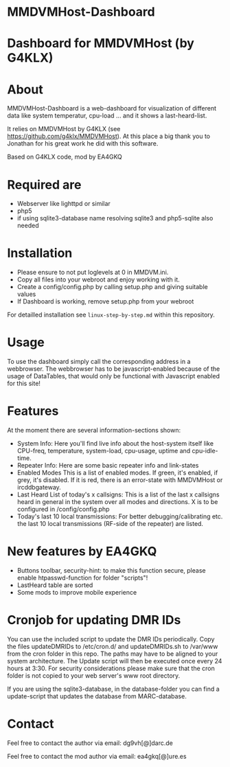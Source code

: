 # MMDVMHost-Dashboard
Dashboard for MMDVMHost (by G4KLX)
==================================

About
=====
MMDVMHost-Dashboard is a web-dashboard for visualization of different data like
system temperatur, cpu-load ... and it shows a last-heard-list.

It relies on MMDVMHost by G4KLX (see https://github.com/g4klx/MMDVMHost). At 
this place a big thank you to Jonathan for his great work he did with this 
software.

Based on G4KLX code, mod by EA4GKQ

Required are
============
* Webserver like lighttpd or similar
* php5
* if using sqlite3-database name resolving sqlite3 and php5-sqlite also needed

Installation
============
* Please ensure to not put loglevels at 0 in MMDVM.ini.
* Copy all files into your webroot and enjoy working with it.
* Create a config/config.php by calling setup.php and giving suitable values
* If Dashboard is working, remove setup.php from your webroot

For detailled installation see `linux-step-by-step.md` within this repository.

Usage
=====
To use the dashboard simply call the corresponding address in a webbrowser. The webbrowser has to be javascript-enabled because of the usage of DataTables, that would only be functional with Javascript enabled for this site!

Features
========
At the moment there are several information-sections shown:
* System Info: 
  Here you'll find live info about the host-system itself like CPU-freq, temperature, system-load, cpu-usage, uptime and cpu-idle-time.
* Repeater Info:
  Here are some basic repeater info and link-states
* Enabled Modes
  This is a list of enabled modes. If green, it's enabled, if grey, it's disabled. If it is red, there is an error-state with MMDVMHost or ircddbgateway.
* Last Heard List of today's x callsigns:
  This is a list of the last x callsigns heard in general in the system over all modes and directions. X is to be configured in /config/config.php
* Today's last 10 local transmissions:
  For better debugging/calibrating etc. the last 10 local transmissions (RF-side of the repeater) are listed.

New features by EA4GKQ
======================
* Buttons toolbar, security-hint: to make this function secure, please enable htpasswd-function for folder "scripts"!
* LastHeard table are sorted 
* Some mods to improve mobile experience

Cronjob for updating DMR IDs
============================
You can use the included script to update the DMR IDs periodically. Copy the files updateDMRIDs to /etc/cron.d/ and updateDMRIDs.sh to /var/www from the cron folder in this repo. The paths may have to be aligned to your system architecture. The Update script will then be executed once every 24 hours at 3:30. For security considerations please make sure that the cron folder is not copied to your web server's www root directory.

If you are using the sqlite3-database, in the database-folder you can find a update-script that updates the database from MARC-database.


Contact
=======
Feel free to contact the author via email: dg9vh[@]darc.de

Feel free to contact the mod author via email: ea4gkq[@]ure.es
